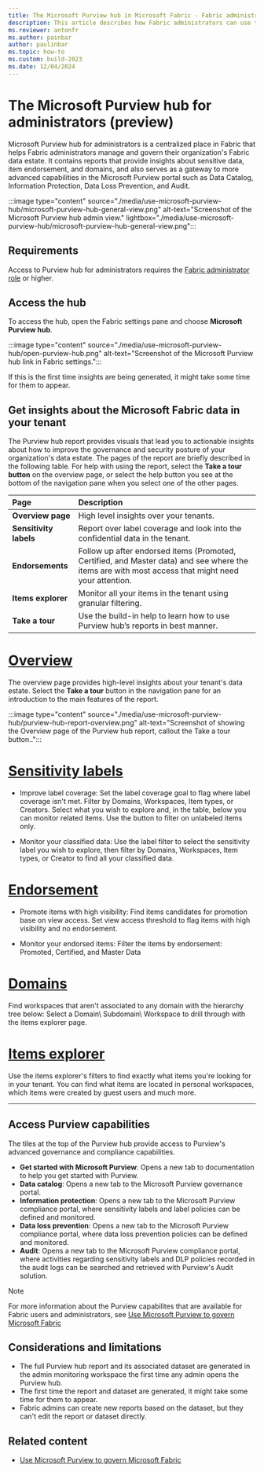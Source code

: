```yaml
---
title: The Microsoft Purview hub in Microsoft Fabric - Fabric administrators
description: This article describes how Fabric administrators can use the Microsoft Purview hub in Microsoft Fabric to monitor and govern their organization's data estate.
ms.reviewer: antonfr
ms.author: painbar
author: paulinbar
ms.topic: how-to 
ms.custom: build-2023
ms.date: 12/04/2024
---
```


# The Microsoft Purview hub for administrators (preview)

Microsoft Purview hub for administrators is a centralized place in Fabric that helps Fabric administrators manage and govern their organization's Fabric data estate. It contains reports that provide insights about sensitive data, item endorsement, and domains, and also serves as a gateway to more advanced capabilities in the Microsoft Purview portal such as Data Catalog, Information Protection, Data Loss Prevention, and Audit.

:::image type="content" source="./media/use-microsoft-purview-hub/microsoft-purview-hub-general-view.png" alt-text="Screenshot of the Microsoft Purview hub admin view." lightbox="./media/use-microsoft-purview-hub/microsoft-purview-hub-general-view.png":::

## Requirements

Access to Purview hub for administrators requires the [Fabric administrator role](../admin/roles.md) or higher.

## Access the hub

To access the hub, open the Fabric settings pane and choose **Microsoft Purview hub**.

:::image type="content" source="./media/use-microsoft-purview-hub/open-purview-hub.png" alt-text="Screenshot of the Microsoft Purview hub link in Fabric settings.":::

If this is the first time insights are being generated, it might take some time for them to appear.

## Get insights about the Microsoft Fabric data in your tenant

The Purview hub report provides visuals that lead you to actionable insights about how to improve the governance and security posture of your organization's data estate. The pages of the report are briefly described in the following table. For help with using the report, select the **Take a tour button** on the overview page, or select the help button you see at the bottom of the navigation pane when you select one of the other pages.

| Page                   | Description                                                                    |
|:-----------------------|:-------------------------------------------------------------------------------|
| **Overview page**      | High level insights over your tenants.                                         |
| **Sensitivity labels** | Report over label coverage and look into the confidential data in the tenant.  |
| **Endorsements**       | Follow up after endorsed items (Promoted, Certified, and Master data) and see where the items are with most access that might need your attention.|
| **Items explorer**     | Monitor all your items in the tenant using granular filtering.                 |
| **Take a tour**        | Use the build-in help to learn how to use Purview hub’s reports in best manner.|

# [Overview](#tab/overview)

The overview page provides high-level insights about your tenant's data estate. Select the **Take a tour** button in the navigation pane for an introduction to the main features of the report.

:::image type="content" source="./media/use-microsoft-purview-hub/purview-hub-report-overview.png" alt-text="Screenshot of showing the Overview page of the Purview hub report, callout the Take a tour button..":::

# [Sensitivity labels](#tab/sensitivity-labels)

* Improve label coverage: Set the label coverage goal to flag where label coverage isn't met. Filter by Domains, Workspaces, Item types, or Creators. Select what you wish to explore and, in the table, below you can monitor related items. Use the button to filter on unlabeled items only.

* Monitor your classified data: Use the label filter to select the sensitivity label you wish to explore, then filter by Domains, Workspaces, Item types, or Creator to find all your classified data.

# [Endorsement](#tab/endorsement)

* Promote items with high visibility: Find items candidates for promotion base on view access. Set view access threshold to flag items with high visibility and no endorsement.

* Monitor your endorsed items: Filter the items by endorsement: Promoted, Certified, and Master Data

# [Domains](#tab/domains)

Find workspaces that aren't associated to any domain with the hierarchy tree below: Select a Domain\ Subdomain\ Workspace to drill through with the items explorer page.

# [Items explorer](#tab/items-explorer)

Use the items explorer's filters to find exactly what items you're looking for in your tenant. You can find what items are located in personal workspaces, which items were created by guest users and much more.

---

## Access Purview capabilities

The tiles at the top of the Purview hub provide access to Purview's advanced governance and compliance capabilities.

* **Get started with Microsoft Purview**: Opens a new tab to documentation to help you get started with Purview.
* **Data catalog**: Opens a new tab to the Microsoft Purview governance portal.
* **Information protection**: Opens a new tab to the Microsoft Purview compliance portal, where sensitivity labels and label policies can be defined and monitored.
* **Data loss prevention**: Opens a new tab to the Microsoft Purview compliance portal, where data loss prevention policies can be defined and monitored.
* **Audit**: Opens a new tab to the Microsoft Purview compliance portal, where activities regarding sensitivity labels and DLP policies recorded in the audit logs can be searched and retrieved with Purview's Audit solution.

> [!NOTE]
> For more information about the Purview capabilites that are available for Fabric users and administrators, see [Use Microsoft Purview to govern Microsoft Fabric](./microsoft-purview-fabric.md)

## Considerations and limitations

* The full Purview hub report and its associated dataset are generated in the admin monitoring workspace the first time any admin opens the Purview hub.
* The first time the report and dataset are generated, it might take some time for them to appear.
* Fabric admins can create new reports based on the dataset, but they can't edit the report or dataset directly.

## Related content

* [Use Microsoft Purview to govern Microsoft Fabric](./microsoft-purview-fabric.md)